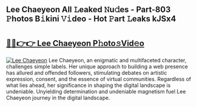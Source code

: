 ## Lee Chaeyeon All 𝙻eaked 𝙽u𝚍es - Part-803 𝙿hotos B𝚒kini 𝚅𝚒deo - Hot 𝙿art 𝙻eaks kJSx4

# <h2><a href="http://ld3kjpb.urlbe.top/?page=Lee+Chaeyeon">🔗🔗👉👉 Lee Chaeyeon P𝚑oto𝚜Vid𝚎o</a></h2>

[![Lee Chaeyeon](https://i.imgur.com/eBuTRDB.gif)](http://ld3kjpb.urlbe.top/?page=Lee+Chaeyeon)
Lee Chaeyeon, an enigmatic and multifaceted character, challenges simple labels. Her unique approach to building a web presence has allured and offended followers, stimulating debates on artistic expression, consent, and the essence of virtual communities. Regardless of what lies ahead, her significance in shaping the digital landscape is undeniable. Unyielding determination and undeniable magnetism fuel Lee Chaeyeon journey in the digital landscape.
